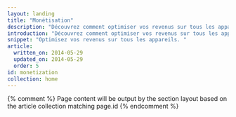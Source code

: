 ```yaml
---
layout: landing
title: "Monétisation"
description: "Découvrez comment optimiser vos revenus sur tous les appareils. Améliorez l`expérience des internautes et gagnez de l`argent."
introduction: "Découvrez comment optimiser vos revenus sur tous les appareils. Améliorez l`expérience des internautes et gagnez de l`argent."
snippet: "Optimisez vos revenus sur tous les appareils. "
article:
  written_on: 2014-05-29
  updated_on: 2014-05-29
  order: 5
id: monetization
collection: home
---
```


{% comment %}
Page content will be output by the section layout based on the article collection matching page.id
{% endcomment %}



